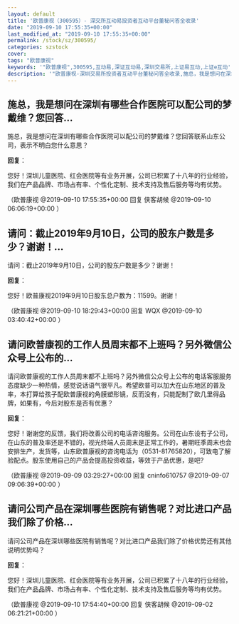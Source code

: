 ```yaml
---
layout: default
title: '欧普康视（300595）- 深交所互动易投资者互动平台董秘问答全收录'
date: "2019-09-10 17:55:35+00:00"
last_modified_at: "2019-09-10 17:55:35+00:00"
permalink: /stock/sz/300595/
categories: szstock
cover: 
tags: "欧普康视"
keywords: '"欧普康视",300595,互动易,深证互动易,深圳交易所,上证易互动,上证e互动'
description: '"欧普康视-深圳交易所投资者互动平台董秘问答全收录,施总，我是想问在深圳有哪些合作医院可以配公司的梦戴维？您回答联系山东公司，表示不明白您什么意思？"'
---
```


## 施总，我是想问在深圳有哪些合作医院可以配公司的梦戴维？您回答...

施总，我是想问在深圳有哪些合作医院可以配公司的梦戴维？您回答联系山东公司，表示不明白您什么意思？

**回复**：

您好！深圳儿童医院、红会医院等有业务开展，公司已积累了十八年的行业经验，我们在产品品牌、市场占有率、个性化定制、技术支持及售后服务等均有优势。 

（欧普康视  @2019-09-10 17:55:35+00:00 回复 侠客胡候  @2019-09-10 06:06:19+00:00 ）

## 请问：截止2019年9月10日，公司的股东户数是多少？谢谢！...

请问：截止2019年9月10日，公司的股东户数是多少？谢谢！

**回复**：

您好！欧普康视2019年9月10日股东总户数为：11599。谢谢！ 

（欧普康视  @2019-09-10 18:29:43+00:00 回复 WQX  @2019-09-10 03:40:42+00:00 ）

## 请问欧普康视的工作人员周末都不上班吗？另外微信公众号上公布的...

请问欧普康视的工作人员周末都不上班吗？另外微信公众号上公布的电话客服服务态度缺少一种热情，感觉说话语气很平凡。希望欧普可以加大在山东地区的普及率，本打算给孩子配欧普康视的角膜塑形镜，反而没有，只能配制了欧几里得品牌，如果有，今后对股东是否有优惠？

**回复**：

您好！谢谢您的反馈，我们将改善公司的电话咨询服务。公司在山东设有子公司，在山东的普及率还是不错的，视光终端人员周末是正常工作的，暑期旺季周末也会安排生产，发货等，山东欧普康视的咨询电话为（0531-81765820），可致电了解验配点。股东使用自己的产品会提高投资收益，等效于产品优惠，是吧? 

（欧普康视  @2019-09-09 03:29:27+00:00 回复 cninfo610757  @2019-09-07 09:06:39+00:00 ）

## 请问公司产品在深圳哪些医院有销售呢？对比进口产品我们除了价格...

请问公司产品在深圳哪些医院有销售呢？对比进口产品我们除了价格优势还有其他说明优势吗？

**回复**：

您好！深圳儿童医院、红会医院等有业务开展，公司已积累了十八年的行业经验，我们在产品品牌、市场占有率、个性化定制、技术支持及售后服务等均有优势。 

（欧普康视  @2019-09-10 17:54:40+00:00 回复 侠客胡候  @2019-09-02 06:21:21+00:00 ）

